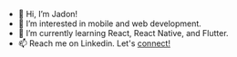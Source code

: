 - 👋 Hi, I’m Jadon!
- 👀 I’m interested in mobile and web development.
- 🌱 I’m currently learning React, React Native, and Flutter.
- 📫 Reach me on Linkedin. Let's [connect!](https://www.linkedin.com/in/jadon-scholes-a97110172/) 

<!---
jschol3s/jschol3s is a ✨ special ✨ repository because its `README.md` (this file) appears on your GitHub profile.
You can click the Preview link to take a look at your changes.
--->

